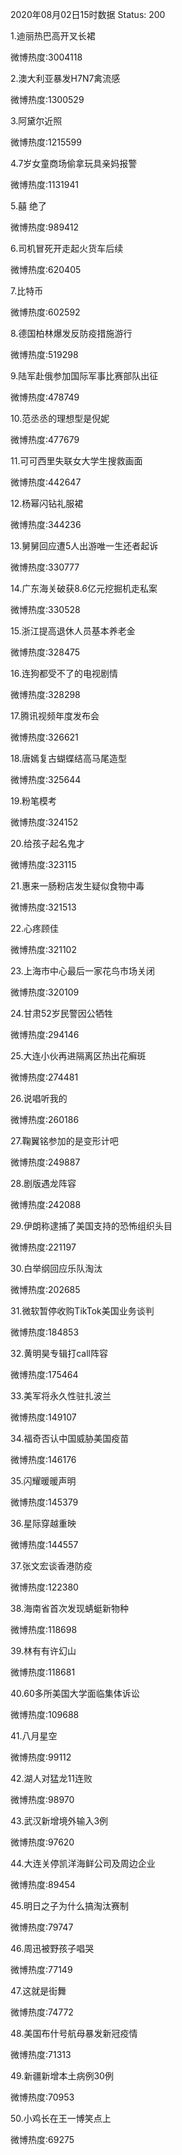 2020年08月02日15时数据
Status: 200

1.迪丽热巴高开叉长裙

微博热度:3004118

2.澳大利亚暴发H7N7禽流感

微博热度:1300529

3.阿黛尔近照

微博热度:1215599

4.7岁女童商场偷拿玩具亲妈报警

微博热度:1131941

5.囍 绝了

微博热度:989412

6.司机冒死开走起火货车后续

微博热度:620405

7.比特币

微博热度:602592

8.德国柏林爆发反防疫措施游行

微博热度:519298

9.陆军赴俄参加国际军事比赛部队出征

微博热度:478749

10.范丞丞的理想型是倪妮

微博热度:477679

11.可可西里失联女大学生搜救画面

微博热度:442647

12.杨幂闪钻礼服裙

微博热度:344236

13.舅舅回应遭5人出游唯一生还者起诉

微博热度:330777

14.广东海关破获8.6亿元挖掘机走私案

微博热度:330528

15.浙江提高退休人员基本养老金

微博热度:328475

16.连狗都受不了的电视剧情

微博热度:328298

17.腾讯视频年度发布会

微博热度:326621

18.唐嫣复古蝴蝶结高马尾造型

微博热度:325644

19.粉笔模考

微博热度:324152

20.给孩子起名鬼才

微博热度:323115

21.惠来一肠粉店发生疑似食物中毒

微博热度:321513

22.心疼顾佳

微博热度:321102

23.上海市中心最后一家花鸟市场关闭

微博热度:320109

24.甘肃52岁民警因公牺牲

微博热度:294146

25.大连小伙再进隔离区热出花癣斑

微博热度:274481

26.说唱听我的

微博热度:260186

27.鞠翼铭参加的是变形计吧

微博热度:249887

28.剧版遇龙阵容

微博热度:242088

29.伊朗称逮捕了美国支持的恐怖组织头目

微博热度:221197

30.白举纲回应乐队淘汰

微博热度:202685

31.微软暂停收购TikTok美国业务谈判

微博热度:184853

32.黄明昊专辑打call阵容

微博热度:175464

33.美军将永久性驻扎波兰

微博热度:149107

34.福奇否认中国威胁美国疫苗

微博热度:146176

35.闪耀暖暖声明

微博热度:145379

36.星际穿越重映

微博热度:144557

37.张文宏谈香港防疫

微博热度:122380

38.海南省首次发现蜻蜓新物种

微博热度:118698

39.林有有许幻山

微博热度:118681

40.60多所美国大学面临集体诉讼

微博热度:109688

41.八月星空

微博热度:99112

42.湖人对猛龙11连败

微博热度:98970

43.武汉新增境外输入3例

微博热度:97620

44.大连关停凯洋海鲜公司及周边企业

微博热度:89454

45.明日之子为什么搞淘汰赛制

微博热度:79747

46.周迅被野孩子唱哭

微博热度:77149

47.这就是街舞

微博热度:74772

48.美国布什号航母暴发新冠疫情

微博热度:71313

49.新疆新增本土病例30例

微博热度:70953

50.小鸡长在王一博笑点上

微博热度:69275

